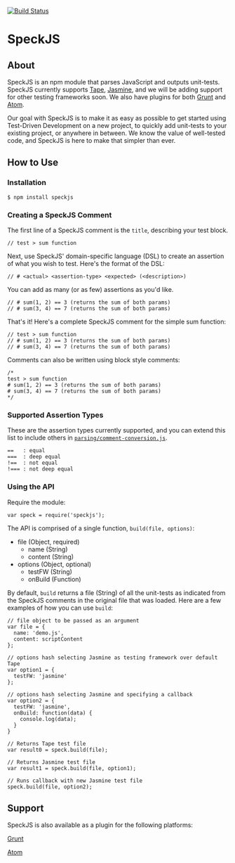 [![Build Status](https://travis-ci.org/speckjs/speckjs.svg?branch=master)](https://travis-ci.org/speckjs/speckjs)
# SpeckJS

## About
SpeckJS is an npm module that parses JavaScript and outputs unit-tests. SpeckJS currently supports [Tape](https://github.com/substack/tape), [Jasmine](https://github.com/jasmine/jasmine), and we will be adding support for other testing frameworks soon. We also have plugins for both [Grunt](https://github.com/speckjs/grunt-speckjs) and [Atom](https://github.com/speckjs/atom-speckjs).

Our goal with SpeckJS is to make it as easy as possible to get started using Test-Driven Development on a new project, to quickly add unit-tests to your existing project, or anywhere in between. We know the value of well-tested code, and SpeckJS is here to make that simpler than ever.

## How to Use

### Installation
```
$ npm install speckjs
```

### Creating a SpeckJS Comment
The first line of a SpeckJS comment is the `title`, describing your test block.
```
// test > sum function
```

Next, use SpeckJS' domain-specific language (DSL) to create an assertion of what you wish to test. Here's the format of the DSL:
```
// # <actual> <assertion-type> <expected> (<description>)
```

You can add as many (or as few) assertions as you'd like.
```
// # sum(1, 2) == 3 (returns the sum of both params)
// # sum(3, 4) == 7 (returns the sum of both params)
```

That's it! Here's a complete SpeckJS comment for the simple sum function:
```
// test > sum function
// # sum(1, 2) == 3 (returns the sum of both params)
// # sum(3, 4) == 7 (returns the sum of both params)
```

Comments can also be written using block style comments:
```
/*
test > sum function
# sum(1, 2) == 3 (returns the sum of both params)
# sum(3, 4) == 7 (returns the sum of both params)
*/
```

### Supported Assertion Types
These are the assertion types currently supported, and you can extend this list to include others in [`parsing/comment-conversion.js`](https://github.com/speckjs/speckjs/blob/master/parsing/comment-conversion.js).
```
==   : equal
===  : deep equal
!==  : not equal
!=== : not deep equal
```

### Using the API
Require the module:
```
var speck = require('speckjs');
```

The API is comprised of a single function, `build(file, options)`:

* file (Object, required)
    * name (String)
    * content (String)
* options (Object, optional)
    * testFW  (String)
    * onBuild (Function)

By default, `build` returns a file (String) of all the unit-tests as indicated from the SpeckJS comments in the original file that was loaded. Here are a few examples of how you can use `build`:

```
// file object to be passed as an argument
var file = {
  name: 'demo.js',
  content: scriptContent
};

// options hash selecting Jasmine as testing framework over default Tape
var option1 = {
  testFW: 'jasmine'
};

// options hash selecting Jasmine and specifying a callback
var option2 = {
  testFW: 'jasmine',
  onBuild: function(data) {
    console.log(data);
  }
}

// Returns Tape test file
var result0 = speck.build(file);

// Returns Jasmine test file
var result1 = speck.build(file, option1);

// Runs callback with new Jasmine test file
speck.build(file, option2);
```

## Support
SpeckJS is also available as a plugin for the following platforms:

[Grunt](https://github.com/speckjs/grunt-speckjs)

[Atom](https://github.com/speckjs/atom-speckjs)

